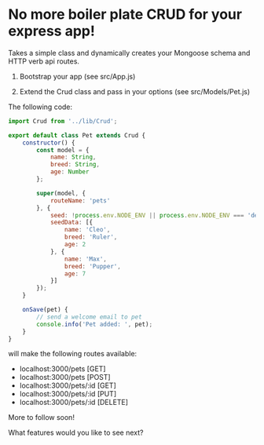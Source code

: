 
 # No more boiler plate CRUD for your express app!

Takes a simple class and dynamically creates your Mongoose schema and HTTP verb api routes.

1. Bootstrap your app (see src/App.js)

2. Extend the Crud class and pass in your options (see src/Models/Pet.js)

The following code: 

```javascript
import Crud from '../lib/Crud';

export default class Pet extends Crud {
    constructor() {
        const model = {
            name: String,
            breed: String,
            age: Number
        };

        super(model, {
            routeName: 'pets'
        }, {
            seed: !process.env.NODE_ENV || process.env.NODE_ENV === 'development',
            seedData: [{
                name: 'Cleo',
                breed: 'Ruler',
                age: 2
            }, {
                name: 'Max',
                breed: 'Pupper',
                age: 7
            }]
        });
    }

    onSave(pet) {
        // send a welcome email to pet
        console.info('Pet added: ', pet);
    }
}
```

will make the following routes available:
- localhost:3000/pets [GET]
- localhost:3000/pets [POST]
- localhost:3000/pets/:id [GET]
- localhost:3000/pets/:id [PUT]
- localhost:3000/pets/:id [DELETE]

More to follow soon!

What features would you like to see next? 